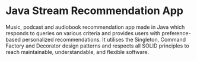 # Java Stream Recommendation App

Music, podcast and audiobook recommendation app made in Java which responds to queries on various criteria and provides users
with preference-based personalized recommendations. It utilises the Singleton, Command Factory and Decorator design patterns and respects all SOLID principles to reach maintainable, understandable, and flexible software.
